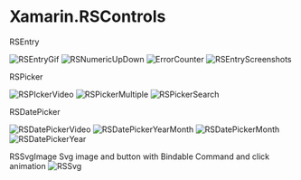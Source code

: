 # Xamarin.RSControls

RSEntry 

![RSEntryGif](https://user-images.githubusercontent.com/50323773/214627247-7a8b6c95-0269-4972-b529-4c5d8683783f.gif)
![RSNumericUpDown](https://user-images.githubusercontent.com/50323773/214853497-be1e7982-8349-44e0-89d0-a81ef561b72c.gif)
![ErrorCounter](https://user-images.githubusercontent.com/50323773/214630413-a16ac8d1-593e-49be-bbfd-36b99b5906e9.gif)
![RSEntryScreenshots](https://user-images.githubusercontent.com/50323773/214616459-c4b361b4-04a9-415a-b0b4-72e6d0689b95.jpg)

RSPicker 

![RSPIckerVideo](https://user-images.githubusercontent.com/50323773/214634619-b408c8ab-d999-468d-abee-52e685f89bc0.gif)
![RSPickerMultiple](https://user-images.githubusercontent.com/50323773/214636836-a6baeedf-15d9-4431-851c-32f6883fa470.gif)
![RSPickerSearch](https://user-images.githubusercontent.com/50323773/214838423-18aae527-62f9-4bff-8411-693d7a163eb2.gif)

RSDatePicker

![RSDatePickerVideo](https://user-images.githubusercontent.com/50323773/214848149-6d3b79e3-2a7d-41bb-9f7f-28524418be48.gif)
![RSDatePickerYearMonth](https://user-images.githubusercontent.com/50323773/214847357-ddf5a937-1f69-47c6-b75d-4da97bd8e9b8.gif)
![RSDatePickerMonth](https://user-images.githubusercontent.com/50323773/214847600-67f6f0aa-fbc3-4c7e-be3b-1804950d756a.gif)
![RSDatePickerYear](https://user-images.githubusercontent.com/50323773/214847795-3f28e249-7405-485a-b4fe-638423974057.gif)


RSSvgImage Svg image and button with Bindable Command and click animation
![RSSvg](https://user-images.githubusercontent.com/50323773/214857819-7bfe7cd4-b986-4af3-ba69-350098c18d9b.gif)
